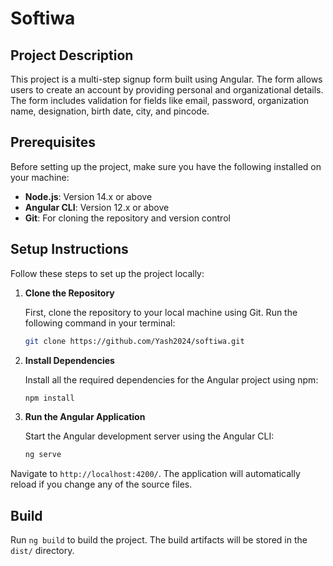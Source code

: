 # Softiwa

## Project Description

This project is a multi-step signup form built using Angular. The form allows users to create an account by providing personal and organizational details. The form includes validation for fields like email, password, organization name, designation, birth date, city, and pincode.

## Prerequisites

Before setting up the project, make sure you have the following installed on your machine:

- **Node.js**: Version 14.x or above
- **Angular CLI**: Version 12.x or above
- **Git**: For cloning the repository and version control

## Setup Instructions

Follow these steps to set up the project locally:

1. **Clone the Repository**

   First, clone the repository to your local machine using Git. Run the following command in your terminal:

   ```bash
   git clone https://github.com/Yash2024/softiwa.git

   ```

2. **Install Dependencies**

   Install all the required dependencies for the Angular project using npm:

   ```bash
   npm install

   ```

3. **Run the Angular Application**

   Start the Angular development server using the Angular CLI:

   ```bash
   ng serve
   ```

Navigate to `http://localhost:4200/`. The application will automatically reload if you change any of the source files.

## Build

Run `ng build` to build the project. The build artifacts will be stored in the `dist/` directory.
